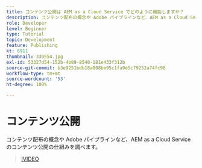 ```yaml
---
title: コンテンツ公開は AEM as a Cloud Service でどのように機能しますか？
description: コンテンツ配布の概念や Adobe パイプラインなど、AEM as a Cloud Service のコンテンツ公開の仕組みを調べます。
role: Developer
level: Beginner
type: Tutorial
topic: Development
feature: Publishing
kt: 6911
thumbnail: 330554.jpg
exl-id: 53327d54-152b-4b89-8540-181e433f312b
source-git-commit: b3e9251bdb18a008be95c1fa9e5c79252a74fc98
workflow-type: tm+mt
source-wordcount: '53'
ht-degree: 100%

---
```


# コンテンツ公開

コンテンツ配布の概念や Adobe パイプラインなど、AEM as a Cloud Service のコンテンツ公開の仕組みを調べます。

>[!VIDEO](https://video.tv.adobe.com/v/330554?quality=12&learn=on)
